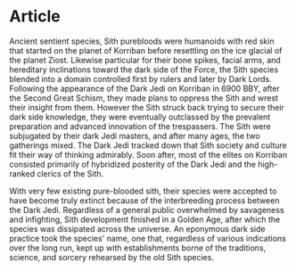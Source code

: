 # Article

Ancient sentient species, Sith purebloods were humanoids with red skin that started on the planet of Korriban before resettling on the ice glacial of the planet Ziost.
Likewise particular for their bone spikes, facial arms, and hereditary inclinations toward the dark side of the Force, the Sith species blended into a domain controlled first by rulers and later by Dark Lords.
Following the appearance of the Dark Jedi on Korriban in 6900 BBY, after the Second Great Schism, they made plans to oppress the Sith and wrest their insight from them.
However the Sith struck back trying to secure their dark side knowledge, they were eventually outclassed by the prevalent preparation and advanced innovation of the trespassers.
The Sith were subjugated by their dark Jedi masters, and after many ages, the two gatherings mixed.
The Dark Jedi tracked down that Sith society and culture fit their way of thinking admirably.
Soon after, most of the elites on Korriban consisted primarily of hybridized posterity of the Dark Jedi and the high-ranked clerics of the Sith.

With very few existing pure-blooded sith, their species were accepted to have become truly extinct because of the interbreeding process between the Dark Jedi.
Regardless of a general public overwhelmed by savageness and infighting, Sith development finished in a Golden Age, after which the species was dissipated across the universe.
An eponymous dark side practice took the species' name, one that, regardless of various indications over the long run, kept up with establishments borne of the traditions, science, and sorcery rehearsed by the old Sith species.
